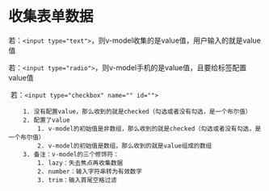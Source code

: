 # 收集表单数据

​	若：`<input type="text">`，则v-model收集的是value值，用户输入的就是value值

​    若：`<input type="radio">`，则v-model手机的是value值，且要给标签配置value值

​    若：`<input type="checkbox" name="" id="">`

		1. 没有配置value，那么收到的就是checked（勾选或者没有勾选，是一个布尔值）
		2. 配置了value
     		1. v-model的初始值是非数组，那么收到的就是checked（勾选或者没有勾选，是一个布尔值）
     		2. v-model的初始值是数组，那么收到的就是value组成的数组
		3. 备注：v-model的三个修饰符：
     		1. lazy：失去焦点再收集数据
     		2. number：输入字符串转为有效数字
     		3. trim：输入首尾空格过滤